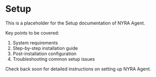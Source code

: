 # Setup

This is a placeholder for the Setup documentation of NYRA Agent. 

Key points to be covered:
1. System requirements
2. Step-by-step installation guide
3. Post-installation configuration
4. Troubleshooting common setup issues

Check back soon for detailed instructions on setting up NYRA Agent.

